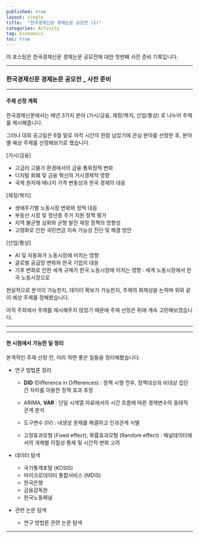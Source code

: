 ```yaml
---
published: true
layout: single
title:  "한국경제신문 경제논문 공모전 (1)"
categories: Activity
tag: Economics
toc: true
---
```


이 포스팅은 한국경제신문 경제논문 공모전에 대한 첫번째 사전 준비 기록입니다.





---

### 한국경제신문 경제논문 공모전 _ 사전 준비

---

#### 주제 선정 계획

한국경제신문에서는 매년 3가지 분야 (거시/금융, 재정/복지, 산업/통상) 로 나누어 주제를 제시해줍니다. 

그러나 대회 공고일은 6월 말로 아직 시간이 한참 남았기에 관심 분야를 선정한 후, 분야별 예상 주제를 선정해보기로 했습니다.

[거시/금융]

- 고금리·고물가 환경에서의 금융·통화정책 변화
- 디지털 화폐 및 금융 혁신의 거시경제적 영향
- 국제 원자재·에너지 가격 변동성과 한국 경제의 대응



[재정/복지]

- 생애주기별 노동시장 변화와 정책 대응
- 부동산 시장 및 청년층 주거 지원 정책 평가
- 지역 불균형 심화와 균형 발전 재정 정책의 방향성
- 고령화로 인한 국민연금 지속 가능성 진단 및 해결 방안



[산업/통상]

- AI 및 자동화가 노동시장에 미치는 영향
- 글로벌 공급망 변화와 한국 기업의 대응
- 기후 변화로 인한 세계 규제가 한국 노동시장에 미치는 영향 : 세계 노동시장에서 한국 노동시장으로



현실적으로 분석이 가능한지, 데이터 확보가 가능한지, 주제의 화제성을 논하며 위와 같이 예상 주제를 정해봤습니다. 

아직 주최에서 주제를 제시해주지 않았기 때문에 주제 선정은 뒤에 계속 고민해보겠습니다.

---



---

#### 현 시점에서 가능한 일 정리

본격적인 주제 선정 전, 미리 하면 좋은 일들을 정리해봤습니다.

- 연구 방법론 정리

  - **DID** (Difference in Differences) : 정책 시행 전후, 정책대상과 비대상 집단 간 차이를 이용한 정책 효과 추정

  - ARIMA, **VAR** : 단일 시계열 자료에서의 시간 흐름에 따른 경제변수의 동태적 관계 분석

  - 도구변수 (IV) : 내생성 문제를 해결하고 인과관계 식별

  - 고정효과모형 (Fixed effect), 확률효과모형 (Random effect) : 패널데이터에서의 개체별 이질성 통제 및 시간적 변화 고려

    

- 데이터 탐색

  - 국가통계포털 (KOSIS)
  - 마이크로데이터 통합서비스 (MDIS)
  - 한국은행
  - 금융감독원
  - 한국노동패널

  

- 관련 논문 탐색

  - 연구 방법론 관련 논문 탐색

---

